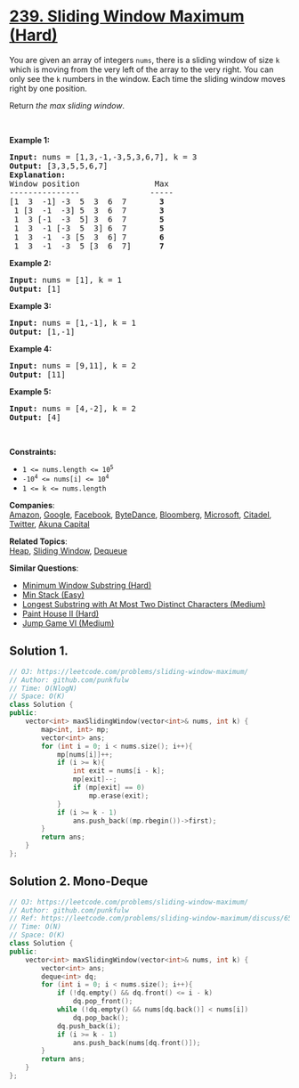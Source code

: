 # [239. Sliding Window Maximum (Hard)](https://leetcode.com/problems/sliding-window-maximum/)

<p>You are given an array of integers&nbsp;<code>nums</code>, there is a sliding window of size <code>k</code> which is moving from the very left of the array to the very right. You can only see the <code>k</code> numbers in the window. Each time the sliding window moves right by one position.</p>

<p>Return <em>the max sliding window</em>.</p>

<p>&nbsp;</p>
<p><strong>Example 1:</strong></p>

<pre><strong>Input:</strong> nums = [1,3,-1,-3,5,3,6,7], k = 3
<strong>Output:</strong> [3,3,5,5,6,7]
<strong>Explanation:</strong> 
Window position                Max
---------------               -----
[1  3  -1] -3  5  3  6  7       <strong>3</strong>
 1 [3  -1  -3] 5  3  6  7       <strong>3</strong>
 1  3 [-1  -3  5] 3  6  7      <strong> 5</strong>
 1  3  -1 [-3  5  3] 6  7       <strong>5</strong>
 1  3  -1  -3 [5  3  6] 7       <strong>6</strong>
 1  3  -1  -3  5 [3  6  7]      <strong>7</strong>
</pre>

<p><strong>Example 2:</strong></p>

<pre><strong>Input:</strong> nums = [1], k = 1
<strong>Output:</strong> [1]
</pre>

<p><strong>Example 3:</strong></p>

<pre><strong>Input:</strong> nums = [1,-1], k = 1
<strong>Output:</strong> [1,-1]
</pre>

<p><strong>Example 4:</strong></p>

<pre><strong>Input:</strong> nums = [9,11], k = 2
<strong>Output:</strong> [11]
</pre>

<p><strong>Example 5:</strong></p>

<pre><strong>Input:</strong> nums = [4,-2], k = 2
<strong>Output:</strong> [4]
</pre>

<p>&nbsp;</p>
<p><strong>Constraints:</strong></p>

<ul>
	<li><code>1 &lt;= nums.length &lt;= 10<sup>5</sup></code></li>
	<li><code>-10<sup>4</sup> &lt;= nums[i] &lt;= 10<sup>4</sup></code></li>
	<li><code>1 &lt;= k &lt;= nums.length</code></li>
</ul>


**Companies**:  
[Amazon](https://leetcode.com/company/amazon), [Google](https://leetcode.com/company/google), [Facebook](https://leetcode.com/company/facebook), [ByteDance](https://leetcode.com/company/bytedance), [Bloomberg](https://leetcode.com/company/bloomberg), [Microsoft](https://leetcode.com/company/microsoft), [Citadel](https://leetcode.com/company/citadel), [Twitter](https://leetcode.com/company/twitter), [Akuna Capital](https://leetcode.com/company/akuna-capital)

**Related Topics**:  
[Heap](https://leetcode.com/tag/heap/), [Sliding Window](https://leetcode.com/tag/sliding-window/), [Dequeue](https://leetcode.com/tag/dequeue/)

**Similar Questions**:
* [Minimum Window Substring (Hard)](https://leetcode.com/problems/minimum-window-substring/)
* [Min Stack (Easy)](https://leetcode.com/problems/min-stack/)
* [Longest Substring with At Most Two Distinct Characters (Medium)](https://leetcode.com/problems/longest-substring-with-at-most-two-distinct-characters/)
* [Paint House II (Hard)](https://leetcode.com/problems/paint-house-ii/)
* [Jump Game VI (Medium)](https://leetcode.com/problems/jump-game-vi/)

## Solution 1. 

```cpp
// OJ: https://leetcode.com/problems/sliding-window-maximum/
// Author: github.com/punkfulw
// Time: O(NlogN)
// Space: O(K)
class Solution {
public:
    vector<int> maxSlidingWindow(vector<int>& nums, int k) {
        map<int, int> mp;
        vector<int> ans;
        for (int i = 0; i < nums.size(); i++){
            mp[nums[i]]++;
            if (i >= k){
                int exit = nums[i - k];
                mp[exit]--;
                if (mp[exit] == 0)
                    mp.erase(exit);
            }
            if (i >= k - 1)
                ans.push_back((mp.rbegin())->first);
        }
        return ans;
    }
};
```

## Solution 2. Mono-Deque


```cpp
// OJ: https://leetcode.com/problems/sliding-window-maximum/
// Author: github.com/punkfulw
// Ref: https://leetcode.com/problems/sliding-window-maximum/discuss/65898/Clean-C%2B%2B-O(n)-solution-using-a-deque
// Time: O(N)
// Space: O(K)
class Solution {
public:
    vector<int> maxSlidingWindow(vector<int>& nums, int k) {
        vector<int> ans;
        deque<int> dq;
        for (int i = 0; i < nums.size(); i++){
            if (!dq.empty() && dq.front() <= i - k)
                dq.pop_front();
            while (!dq.empty() && nums[dq.back()] < nums[i])
                dq.pop_back();
            dq.push_back(i);
            if (i >= k - 1)
                ans.push_back(nums[dq.front()]);
        }
        return ans;
    }
};
```
